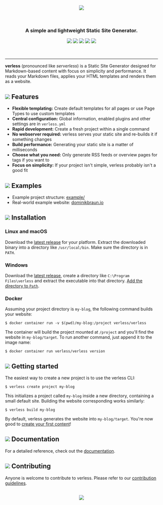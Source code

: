 <p align="center">
<br>
<br>
<br>
<img src="https://verless.dominikbraun.io/assets/img/verless-github-v0.2.0.png">
<br>
<br>
<br>
</p>

<h3 align="center">A simple and lightweight Static Site Generator.</h3>

<p align="center">
<a href="https://circleci.com/gh/dominikbraun/cleanup"><img src="https://circleci.com/gh/dominikbraun/cleanup.svg?style=shield"></a>
<a href="https://goreportcard.com/report/github.com/dominikbraun/cleanup"><img src="https://goreportcard.com/badge/github.com/dominikbraun/cleanup"></a>
<a href="https://www.codefactor.io/repository/github/dominikbraun/cleanup"><img src="https://www.codefactor.io/repository/github/dominikbraun/cleanup/badge" /></a>
<a href="https://github.com/dominikbraun/cleanup/releases"><img src="https://img.shields.io/github/v/release/dominikbraun/cleanup?sort=semver"></a>
<a href="https://github.com/dominikbraun/cleanup/blob/master/LICENSE"><img src="https://img.shields.io/badge/license-Apache--2.0-brightgreen"></a>
<br>
<br>
<br>
</p>

---

**verless** (pronounced like _serverless_) is a Static Site Generator designed for Markdown-based content with focus on
simplicity and performance. It reads your Markdown files, applies your HTML templates and renders them as a website.

## <img src="https://verless.dominikbraun.io/assets/img/dot.png"> Features

* **Flexible templating:** Create default templates for all pages or use Page Types to use custom templates
* **Central configuration:** Global information, enabled plugins and other settings are in `verless.yml`
* **Rapid development:** Create a fresh project within a single command
* **No webserver required:** verless serves your static site and re-builds it if something changes
* **Build performance:** Generating your static site is a matter of milliseconds
* **Choose what you need:** Only generate RSS feeds or overview pages for tags if you want to
* **Focus on simplicity:** If your project isn't simple, verless probably isn't a good fit

## <img src="https://verless.dominikbraun.io/assets/img/dot.png"> Examples

* Example project structure: [example/](example)
* Real-world example website: [dominikbraun.io](https://dominikbraun.io)

## <img src="https://verless.dominikbraun.io/assets/img/dot.png"> Installation

### Linux and macOS

Download the [latest release](https://github.com/verless/verless/releases) for your platform. Extract the
downloaded binary into a directory like `/usr/local/bin`. Make sure the directory is in `PATH`.

### Windows

Download the [latest release](https://github.com/verless/verless/releases), create a directory like
`C:\Program Files\verless` and extract the executable into that directory.
[Add the directory to `Path`](https://www.computerhope.com/issues/ch000549.htm).

### Docker

Assuming your project directory is `my-blog`, the following command builds your website:

```shell script
$ docker container run -v $(pwd)/my-blog:/project verless/verless
```

The container will build the project mounted at `/project` and you'll find the website in `my-blog/target`. To run
another command, just append it to the image name:

```shell script
$ docker container run verless/verless version
```

## <img src="https://verless.dominikbraun.io/assets/img/dot.png"> Getting started

The easiest way to create a new project is to use the verless CLI:

```shell script
$ verless create project my-blog
```

This initializes a project called `my-blog` inside a new directory, containing a small default site. Building the
website corresponding works similarly:

```shell script
$ verless build my-blog
```

By default, verless generates the website into `my-blog/target`. You're now good to [create your first content](docs)!

## <img src="https://verless.dominikbraun.io/assets/img/dot.png"> Documentation

For a detailed reference, check out the [documentation](docs).

## <img src="https://verless.dominikbraun.io/assets/img/dot.png"> Contributing

Anyone is welcome to contribute to verless. Please refer to our [contribution guidelines](CONTRIBUTING.md).

<p align="center">
<br>
<a href="https://github.com/verless/verless"><img src="https://verless.dominikbraun.io/assets/img/icon-light.png"></a>
</p>

